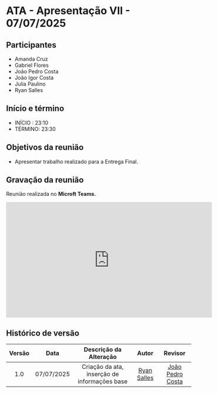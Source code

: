 # ATA - Apresentação VII - 07/07/2025

## Participantes
- Amanda Cruz
- Gabriel Flores
- João Pedro Costa
- João Igor Costa
- Julia Paulino
- Ryan Salles

## Início e término
- INÍCIO : 23:10
- TÉRMINO: 23:30

## Objetivos da reunião
- Apresentar trabalho realizado para a Entrega Final.

## Gravação da reunião

Reunião realizada no **Microft Teams.**

<iframe width="560" height="315" src="https://www.youtube.com/embed/Woy6jR4PTAU?si=jA_9AXqLyVBmRs1d" title="YouTube video player" frameborder="0" allow="accelerometer; autoplay; clipboard-write; encrypted-media; gyroscope; picture-in-picture; web-share" referrerpolicy="strict-origin-when-cross-origin" allowfullscreen></iframe>

## Histórico de versão

| Versão |    Data    |    Descrição da Alteração                       |         Autor                               |       Revisor                                      |
| :----: | :--------: | :---------------------------------------------: | :-------------------:                       | :---------------:                                  |
|  1.0   | 07/07/2025 | Criação da ata, inserção de informações base    | [Ryan Salles](https://github.com/RA-Salles) | [João Pedro Costa](https://github.com/johnaopedro) |
